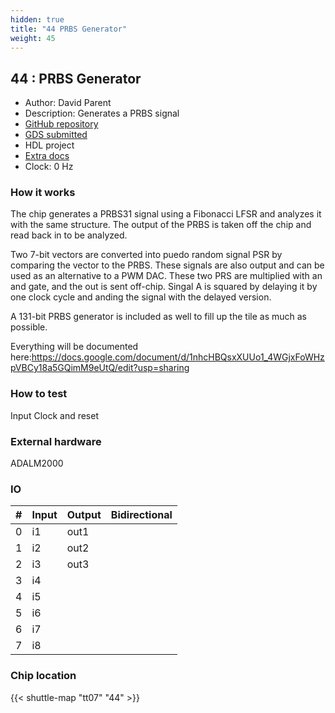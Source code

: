 ```yaml
---
hidden: true
title: "44 PRBS Generator"
weight: 45
---
```


## 44 : PRBS Generator

* Author: David  Parent
* Description: Generates a PRBS signal
* [GitHub repository](https://github.com/davidparent/tt_um_davidparent_hdl)
* [GDS submitted](https://github.com/davidparent/tt_um_davidparent_hdl/actions/runs/9332596140)
* HDL project
* [Extra docs]()
* Clock: 0 Hz

<!---

This file is used to generate your project datasheet. Please fill in the information below and delete any unused
sections.

You can also include images in this folder and reference them in the markdown. Each image must be less than
512 kb in size, and the combined size of all images must be less than 1 MB.
-->


### How it works

The chip generates a PRBS31 signal using a Fibonacci LFSR and analyzes it with the same structure. The output of the PRBS is taken off the chip and read back in to be analyzed.

Two 7-bit vectors are converted into puedo random signal PSR by comparing the vector to the PRBS.  These signals are also output and can be used as an alternative to a PWM DAC.  These two PRS are multiplied with an and gate, and the out is sent off-chip.  Singal A is squared by delaying it by one clock cycle and anding the signal with the delayed version.

A 131-bit PRBS generator is included as well to fill up the tile as much as possible.

Everything will be documented here:https://docs.google.com/document/d/1nhcHBQsxXUUo1_4WGjxFoWHzpVBCy18a5GQimM9eUtQ/edit?usp=sharing

### How to test

Input Clock and reset

### External hardware

ADALM2000


### IO

| #             | Input    | Output   | Bidirectional   |
| ------------- | -------- | -------- | --------------- |
| 0 | i1  | out1  |         |
| 1 | i2  | out2  |         |
| 2 | i3  | out3  |         |
| 3 | i4  |   |         |
| 4 | i5  |   |         |
| 5 | i6  |   |         |
| 6 | i7  |   |         |
| 7 | i8  |   |         |


### Chip location

{{< shuttle-map "tt07" "44" >}}
